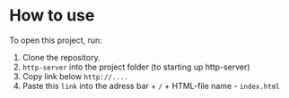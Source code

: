 # How to use
To open this project, run:
1. Clone the repository.
2. ```http-server``` into the project folder (to starting up http-server)
3. Copy link below ```http://....```
4. Paste this ```link``` into the adress bar + ```/``` + HTML-file name  - ```index.html```

